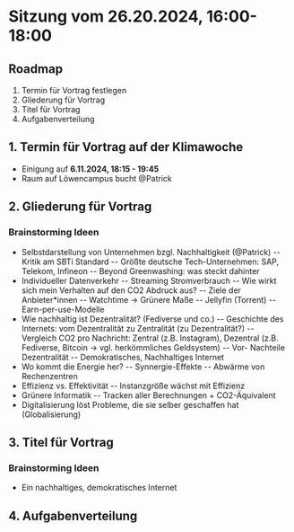 # Sitzung vom 26.20.2024, 16:00-18:00
## Roadmap
1. Termin für Vortrag festlegen
2. Gliederung für Vortrag
3. Titel für Vortrag
4. Aufgabenverteilung


## 1. Termin für Vortrag auf der Klimawoche
- Einigung auf **6.11.2024, 18:15 - 19:45**
- Raum auf Löwencampus bucht @Patrick

## 2. Gliederung für Vortrag
### Brainstorming Ideen
- Selbstdarstellung von Unternehmen bzgl. Nachhaltigkeit (@Patrick)
-- Kritik am SBTi Standard
-- Größte deutsche Tech-Unternehmen: SAP, Telekom, Infineon
-- Beyond Greenwashing: was steckt dahinter
- Individueller Datenverkehr 
-- Streaming Stromverbrauch
-- Wie wirkt sich mein Verhalten auf den CO2 Abdruck aus?
-- Ziele der Anbieter*innen
-- Watchtime -> Grünere Maße
-- Jellyfin (Torrent)
-- Earn-per-use-Modelle
- Wie nachhaltig ist Dezentralität? (Fediverse und co.)
-- Geschichte des Internets: vom Dezentralität zu Zentralität (zu Dezentralität?)
-- Vergleich CO2 pro Nachricht: Zentral (z.B. Instagram), Dezentral (z.B. Fediverse, Bitcoin -> vgl. herkömmliches Geldsystem)
-- Vor- Nachteile Dezentralität
-- Demokratisches, Nachhaltiges Internet
- Wo kommt die Energie her?
-- Synnergie-Effekte
-- Abwärme von Rechenzentren
- Effizienz vs. Effektivität
-- Instanzgröße wächst mit Effizienz
- Grünere Informatik
-- Tracken aller Berechnungen + CO2-Äquivalent
- Digitalisierung löst Probleme, die sie selber geschaffen hat (Globalisierung)

## 3. Titel für Vortrag
### Brainstorming Ideen
- Ein nachhaltiges, demokratisches Internet


## 4. Aufgabenverteilung

